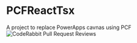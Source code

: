 # PCFReactTsx
A project to replace PowerApps cavnas using PCF
![CodeRabbit Pull Request Reviews](https://img.shields.io/coderabbit/prs/github/Mokrani-Mehdi/PCFReactTsx?labelColor=171717&color=FF570A&link=https%3A%2F%2Fcoderabbit.ai&label=CodeRabbit%20Reviews)
